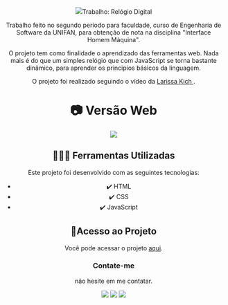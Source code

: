 <div align="center">
<img src="https://img.shields.io/static/v1?label=STATUS&message=FINALIZADO&color=GREEN&style=for-the-badge%22/>
</div>

# Trabalho: Relógio Digital

Trabalho feito no segundo período para faculdade, curso de Engenharia de Software da UNIFAN, para obtenção de nota na disciplina "Interface Homem Máquina".

O projeto tem como finalidade o aprendizado das ferramentas web. Nada mais é do que um simples relógio que com JavaScript se torna bastante dinâmico, para aprender os principios básicos da linguagem.

O projeto foi realizado seguindo o vídeo da <a href="https://www.youtube.com/watch?v=GK0ok3ZCXwM" target="_blank" > Larissa Kich </a>.

# 📷 Versão Web

<div align="center" >
 <img src="https://github.com/EoLima/Trabalho_RelogioDigital/assets/123023440/585727f4-701e-4f45-aa50-32962531bea5">
</div>

## 🧑🏾‍💻 Ferramentas Utilizadas

Este projeto foi desenvolvido com as seguintes tecnologias:

- ✔️ HTML
- ✔️ CSS
- ✔️ JavaScript

## 📂Acesso ao Projeto

Você pode acessar o projeto <a href="https://eolima.github.io/Trabalho_RelogioDigital/" target="_blank" > aqui</a>.

### Contate-me

não hesite em me contatar.

<div>
  <a href="https://instagram.com/lucasl.ima" target="_blank"><img src="https://img.shields.io/badge/-Instagram-%23E4405F?style=for-the-badge&logo=instagram&logoColor=white" target="_blank"></a>
  <a href = "mailto:lucasanjosdiscente@gmail.com"><img src="https://img.shields.io/badge/Gmail-D14836?style=for-the-badge&logo=gmail&logoColor=white" target="_blank"></a>
  <a href="https://linkedin.com/in/lucasl1ima" target="_blank"><img src="https://img.shields.io/badge/-LinkedIn-%230077B5?style=for-the-badge&logo=linkedin&logoColor=white" target="_blank"></a>
</div>
